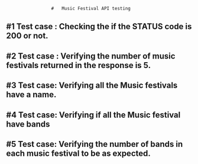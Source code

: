                      #   Music Festival API testing


## #1 Test case : Checking the if the STATUS code is 200 or not.
## #2 Test case : Verifying the number of music festivals returned in the response is 5.
## #3 Test case:  Verifying all the Music festivals have a name.
## #4 Test case: Verifying if all the Music festival have bands
## #5 Test case: Verifying the number of bands in each music festival to be as expected.
